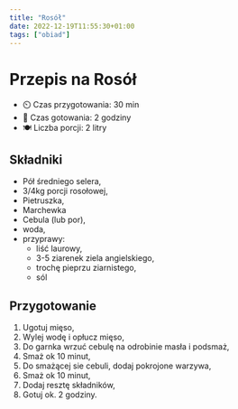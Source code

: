 ```yaml
---
title: "Rosół"
date: 2022-12-19T11:55:30+01:00
tags: ["obiad"]
---
```


# Przepis na Rosół

- ⏲️  Czas przygotowania: 30 min
- 🍳 Czas gotowania: 2 godziny
- 🍽️ Liczba porcji: 2 litry

## Składniki

- Pół średniego selera,
- 3/4kg porcji rosołowej,
- Pietruszka,
- Marchewka
- Cebula (lub por),
- woda,
- przyprawy:
  - liść laurowy, 
  - 3-5 ziarenek ziela angielskiego,
  - trochę pieprzu ziarnistego,
  - sól

## Przygotowanie

1. Ugotuj mięso,
1. Wylej wodę i opłucz mięso,
1. Do garnka wrzuć cebulę na odrobinie masła i podsmaż,
1. Smaż ok 10 minut,
1. Do smażącej sie cebuli, dodaj pokrojone warzywa,
1. Smaż ok 10 minut,
1. Dodaj resztę składników,
1. Gotuj ok. 2 godziny.
